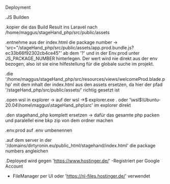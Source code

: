 Deployment

.JS Builden 

.kopier die das Build Result ins Laravel nach /home/maggus/stageHand_php/src/public/assets

.entnehme aus der index.html die package number -> 'src="/stageHand_php/src/public/assets/app.prod.bundle.js?ec33b66f92302cb4ce45"' ab dem '?' und in der Env.prod unter JS_PACKAGE_NUMBER hinterlegen. Der wert wird nie direkt aus der env bezogen, also ist sie eine hilfestellung für die globale suche im projekt. 

.die '/home/maggus/stageHand_php/src/resources/views/welcomeProd.blade.php' mit dem inhalt der index.html aus den assets ersetzen, da hier der pfad '/stageHand_php/src/public/assets/' richtig gesetzt ist

.open wsl in explorer -> auf der wsl ->$ explorer.exe . oder '\\wsl$\Ubuntu-20.04\home\maggus\stageHand_php\src' im explorer direkt

.den stagehand_php komplett ersetzen -> dafür das gesamte php packen und paralellel eine bkp zip von dem ordner machen

.env.prod auf .env umbenennen

.auf dem server in der '/domains/dirtyronin.eu/public_html/stagehand/index.html' die package numbers angleichen

.Deployed wird gegen 'https://www.hostinger.de/'
 -Registriert per Google Account
 - FileManager per UI oder 'https://nl-files.hostinger.de/' verwendet